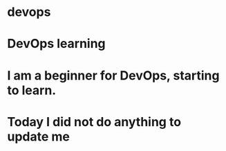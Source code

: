 # devops
# DevOps learning
# I am a beginner for DevOps, starting to learn.
# Today I did not do anything to update me
